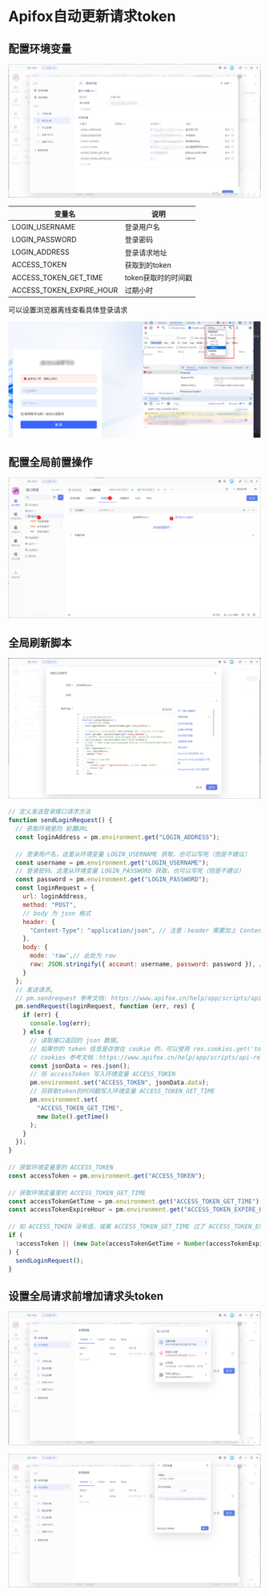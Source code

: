 # Apifox自动更新请求token
## 配置环境变量


![](img/2024-03-15-18-07-04.png)

| 变量名 | 说明 |
| -- | -- |
| LOGIN_USERNAME | 登录用户名|
| LOGIN_PASSWORD | 登录密码 |
| LOGIN_ADDRESS | 登录请求地址 |
| ACCESS_TOKEN | 获取到的token |
| ACCESS_TOKEN_GET_TIME | token获取时的时间戳 |
| ACCESS_TOKEN_EXPIRE_HOUR | 过期小时 |

可以设置浏览器离线查看具体登录请求

![](img/2024-03-15-09-32-46.png)


## 配置全局前置操作

![](img/2024-03-14-18-31-27.png)

## 全局刷新脚本

![](img/2024-03-14-18-34-23.png)

```js
// 定义发送登录接口请求方法
function sendLoginRequest() {
  // 获取环境里的 前置URL  
  const loginAddress = pm.environment.get("LOGIN_ADDRESS");

  // 登录用户名，这里从环境变量 LOGIN_USERNAME 获取，也可以写死（但是不建议）  
  const username = pm.environment.get("LOGIN_USERNAME");
  // 登录密码，这里从环境变量 LOGIN_PASSWORD 获取，也可以写死（但是不建议）  
  const password = pm.environment.get("LOGIN_PASSWORD");
  const loginRequest = {
    url: loginAddress,
    method: "POST",
    // body 为 json 格式
    header: {
      "Content-Type": "application/json", // 注意：header 需要加上 Content-Type
    },
    body: {
      mode: 'raw',// 此处为 raw
      raw: JSON.stringify({ account: username, password: password }), // 序列化后的 json 字符串
    }
  };
  // 发送请求。  
  // pm.sendrequest 参考文档: https://www.apifox.cn/help/app/scripts/api-references/pm-reference/#pm-sendrequest  
  pm.sendRequest(loginRequest, function (err, res) {
    if (err) {
      console.log(err);
    } else {
      // 读取接口返回的 json 数据。      
      // 如果你的 token 信息是存放在 cookie 的，可以使用 res.cookies.get('token') 方式获取。      
      // cookies 参考文档：https://www.apifox.cn/help/app/scripts/api-references/pm-reference/#pm-cookies      
      const jsonData = res.json();
      // 将 accessToken 写入环境变量 ACCESS_TOKEN      
      pm.environment.set("ACCESS_TOKEN", jsonData.data);
      // 将获取token的时间戳写入环境变量 ACCESS_TOKEN_GET_TIME  
      pm.environment.set(
        "ACCESS_TOKEN_GET_TIME",
        new Date().getTime()
      );
    }
  });
}

// 获取环境变量里的 ACCESS_TOKEN
const accessToken = pm.environment.get("ACCESS_TOKEN");

// 获取环境变量里的 ACCESS_TOKEN_GET_TIME
const accessTokenGetTime = pm.environment.get("ACCESS_TOKEN_GET_TIME");
const accessTokenExpireHour = pm.environment.get("ACCESS_TOKEN_EXPIRE_HOUR");

// 如 ACCESS_TOKEN 没有值，或离 ACCESS_TOKEN_GET_TIME 过了 ACCESS_TOKEN_EXPIRE_HOUR 小时，则执行发送登录接口请求
if (
  !accessToken || (new Date(accessTokenGetTime + Number(accessTokenExpireHour) * 3600000) <= new Date())
) {
  sendLoginRequest();
}
```

## 设置全局请求前增加请求头token

![](img/2024-03-15-09-17-06.png)

![](img/2024-03-15-09-17-40.png)

